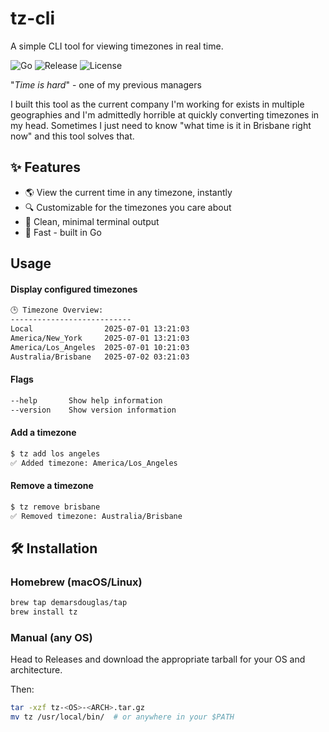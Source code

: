 # tz-cli

A simple CLI tool for viewing timezones in real time.

![Go](https://img.shields.io/badge/Go-1.22-blue)
![Release](https://img.shields.io/github/v/release/demarsdouglas/tz-cli)
![License](https://img.shields.io/github/license/demarsdouglas/tz-cli)

"_Time is hard_" - one of my previous managers

I built this tool as the current company I'm working for exists in multiple geographies and I'm admittedly horrible at quickly converting timezones in my head. Sometimes I just need to know "what time is it in Brisbane right now" and this tool solves that.

## ✨ Features

- 🌎 View the current time in any timezone, instantly
- 🔍 Customizable for the timezones you care about
- 🧼 Clean, minimal terminal output
- 🚀 Fast - built in Go

## Usage

#### Display configured timezones
```bash
🕒 Timezone Overview:
---------------------------
Local                2025-07-01 13:21:03
America/New_York     2025-07-01 13:21:03
America/Los_Angeles  2025-07-01 10:21:03
Australia/Brisbane   2025-07-02 03:21:03
```

#### Flags
```bash
--help       Show help information
--version    Show version information
```

#### Add a timezone
```bash
$ tz add los angeles
✅ Added timezone: America/Los_Angeles
```

#### Remove a timezone
```bash
$ tz remove brisbane
✅ Removed timezone: Australia/Brisbane
```


## 🛠️ Installation

### Homebrew (macOS/Linux)

```bash
brew tap demarsdouglas/tap
brew install tz
```

### Manual (any OS)

Head to Releases and download the appropriate tarball for your OS and architecture.

Then:
```bash
tar -xzf tz-<OS>-<ARCH>.tar.gz
mv tz /usr/local/bin/  # or anywhere in your $PATH
```